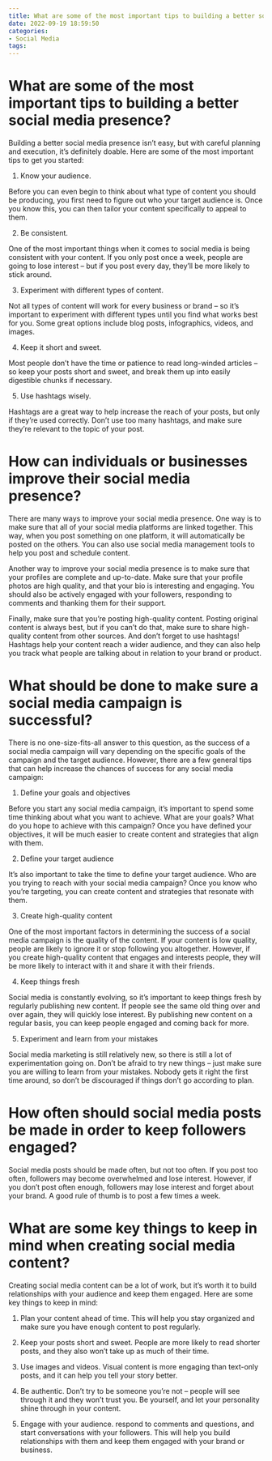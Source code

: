 ```yaml
---
title: What are some of the most important tips to building a better social media presence
date: 2022-09-19 18:59:50
categories:
- Social Media
tags:
---
```



#  What are some of the most important tips to building a better social media presence?

Building a better social media presence isn’t easy, but with careful planning and execution, it’s definitely doable. Here are some of the most important tips to get you started:

1. Know your audience.

Before you can even begin to think about what type of content you should be producing, you first need to figure out who your target audience is. Once you know this, you can then tailor your content specifically to appeal to them.

2. Be consistent.

One of the most important things when it comes to social media is being consistent with your content. If you only post once a week, people are going to lose interest – but if you post every day, they’ll be more likely to stick around.

3. Experiment with different types of content.

Not all types of content will work for every business or brand – so it’s important to experiment with different types until you find what works best for you. Some great options include blog posts, infographics, videos, and images.

4. Keep it short and sweet.

Most people don’t have the time or patience to read long-winded articles – so keep your posts short and sweet, and break them up into easily digestible chunks if necessary.

5. Use hashtags wisely.

Hashtags are a great way to help increase the reach of your posts, but only if they’re used correctly. Don’t use too many hashtags, and make sure they’re relevant to the topic of your post.

#  How can individuals or businesses improve their social media presence?

There are many ways to improve your social media presence. One way is to make sure that all of your social media platforms are linked together. This way, when you post something on one platform, it will automatically be posted on the others. You can also use social media management tools to help you post and schedule content.

Another way to improve your social media presence is to make sure that your profiles are complete and up-to-date. Make sure that your profile photos are high quality, and that your bio is interesting and engaging. You should also be actively engaged with your followers, responding to comments and thanking them for their support.

Finally, make sure that you’re posting high-quality content. Posting original content is always best, but if you can’t do that, make sure to share high-quality content from other sources. And don’t forget to use hashtags! Hashtags help your content reach a wider audience, and they can also help you track what people are talking about in relation to your brand or product.

#  What should be done to make sure a social media campaign is successful?

There is no one-size-fits-all answer to this question, as the success of a social media campaign will vary depending on the specific goals of the campaign and the target audience. However, there are a few general tips that can help increase the chances of success for any social media campaign:

1. Define your goals and objectives

Before you start any social media campaign, it’s important to spend some time thinking about what you want to achieve. What are your goals? What do you hope to achieve with this campaign? Once you have defined your objectives, it will be much easier to create content and strategies that align with them.

2. Define your target audience

It’s also important to take the time to define your target audience. Who are you trying to reach with your social media campaign? Once you know who you’re targeting, you can create content and strategies that resonate with them.

3. Create high-quality content

One of the most important factors in determining the success of a social media campaign is the quality of the content. If your content is low quality, people are likely to ignore it or stop following you altogether. However, if you create high-quality content that engages and interests people, they will be more likely to interact with it and share it with their friends.

4. Keep things fresh

Social media is constantly evolving, so it’s important to keep things fresh by regularly publishing new content. If people see the same old thing over and over again, they will quickly lose interest. By publishing new content on a regular basis, you can keep people engaged and coming back for more.

5. Experiment and learn from your mistakes

Social media marketing is still relatively new, so there is still a lot of experimentation going on. Don’t be afraid to try new things – just make sure you are willing to learn from your mistakes. Nobody gets it right the first time around, so don’t be discouraged if things don’t go according to plan.

#  How often should social media posts be made in order to keep followers engaged?

Social media posts should be made often, but not too often. If you post too often, followers may become overwhelmed and lose interest. However, if you don’t post often enough, followers may lose interest and forget about your brand. A good rule of thumb is to post a few times a week.

#  What are some key things to keep in mind when creating social media content?

Creating social media content can be a lot of work, but it’s worth it to build relationships with your audience and keep them engaged. Here are some key things to keep in mind:

1. Plan your content ahead of time. This will help you stay organized and make sure you have enough content to post regularly.

2. Keep your posts short and sweet. People are more likely to read shorter posts, and they also won’t take up as much of their time.

3. Use images and videos. Visual content is more engaging than text-only posts, and it can help you tell your story better.

4. Be authentic. Don’t try to be someone you’re not – people will see through it and they won’t trust you. Be yourself, and let your personality shine through in your content.

5. Engage with your audience. respond to comments and questions, and start conversations with your followers. This will help you build relationships with them and keep them engaged with your brand or business.